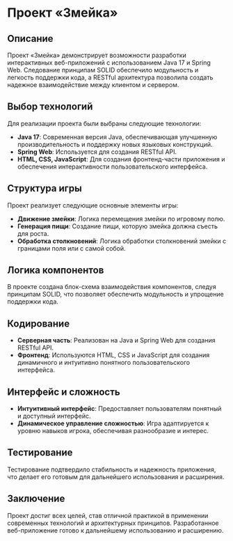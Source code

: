 # Проект «Змейка»

## Описание

Проект «Змейка» демонстрирует возможности разработки интерактивных веб-приложений с использованием Java 17 и Spring Web. Следование принципам SOLID обеспечило модульность и легкость поддержки кода, а RESTful архитектура позволила создать надежное взаимодействие между клиентом и сервером. 

## Выбор технологий

Для реализации проекта были выбраны следующие технологии:
- **Java 17**: Современная версия Java, обеспечивающая улучшенную производительность и поддержку новых языковых конструкций.
- **Spring Web**: Используется для создания RESTful API.
- **HTML, CSS, JavaScript**: Для создания фронтенд-части приложения и обеспечения интерактивности пользовательского интерфейса.

## Структура игры

Проект реализует следующие основные элементы игры:
- **Движение змейки**: Логика перемещения змейки по игровому полю.
- **Генерация пищи**: Создание пищи, которую змейка должна съесть для роста.
- **Обработка столкновений**: Логика обработки столкновений змейки с границами поля или с самой собой.

## Логика компонентов

В проекте создана блок-схема взаимодействия компонентов, следуя принципам SOLID, что позволяет обеспечить модульность и упрощение поддержки кода.

## Кодирование

- **Серверная часть**: Реализован на Java и Spring Web для создания RESTful API.
- **Фронтенд**: Используются HTML, CSS и JavaScript для создания динамичного и интуитивно понятного пользовательского интерфейса.

## Интерфейс и сложность

- **Интуитивный интерфейс**: Предоставляет пользователям понятный и доступный интерфейс.
- **Динамическое управление сложностью**: Игра адаптируется к уровню навыков игрока, обеспечивая разнообразие и интерес.

## Тестирование

Тестирование подтвердило стабильность и надежность приложения, что делает его готовым для дальнейшего использования и расширения.

## Заключение

Проект достиг всех целей, став отличной практикой в применении современных технологий и архитектурных принципов. Разработанное веб-приложение готово к дальнейшему использованию и расширению.

